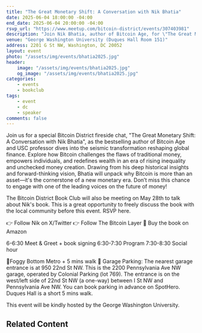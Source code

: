 ```yaml
---
title: "The Great Monetary Shift: A Conversation with Nik Bhatia"
date: 2025-06-04 18:00:00 -04:00
end_date: 2025-06-04 20:00:00 -04:00
rsvp_url: "https://www.meetup.com/bitcoin-district/events/307403981"
description: "Join Nik Bhatia, author of Bitcoin Age, for \"The Great Monetary Shift,\" a fireside chat exploring how Bitcoin is redefining wealth and reshaping global finance in a new monetary era."
venue: "George Washington University (Duques Hall Room 151)"
address: 2201 G St NW, Washington, DC 20052
layout: event
photo: "/assets/img/events/bhatia2025.jpg"
header:
    image: "/assets/img/events/bhatia2025.jpg"
    og_image: "/assets/img/events/bhatia2025.jpg"
categories:
    - events
    - bookclub
tags:
    - event
    - dc
    - speaker
comments: false
---
```


Join us for a special Bitcoin District fireside chat, "The Great Monetary Shift: A Conversation with Nik Bhatia", as the bestselling author of Bitcoin Age and USC professor dives into the seismic transformation reshaping global finance. Explore how Bitcoin challenges the flaws of traditional money, empowers individuals, and redefines wealth in an era of rising inequality and unchecked money creation. Drawing from his deep historical insights and forward-thinking vision, Bhatia will unpack why Bitcoin is more than an asset—it's the cornerstone of a new monetary era. Don’t miss this chance to engage with one of the leading voices on the future of money!

The Bitcoin District Book Club will also be meeting on May 28th to talk about Nik's book. This is a great opportunity to freely discuss the book with the local community before this event. RSVP here.

👉 Follow Nik on X/Twitter
👉 Follow The Bitcoin Layer
📙 Buy the book on Amazon

6-6:30 Meet & Greet + book signing
6:30-7:30 Program
7:30-8:30 Social hour

🚆Foggy Bottom Metro + 5 mins walk
🚗 Garage Parking: The nearest garage entrance is at 950 22nd St NW. This is the 2200 Pennsylvania Ave NW garage, operated by Colonial Parking (lot 769). The entrance is on the west/left side of 22nd St NW (a one-way) between I St NW and Pennsylvania Ave NW. You can book parking in advance on SpotHero. Duques Hall is a short 5 mins walk.

This event will be kindly hosted by the George Washington University.

## Related Content